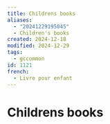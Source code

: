 ```yaml
---
title: Childrens books
aliases:
  - "20241229195045"
  - Children's books
created: 2024-12-18
modified: 2024-12-29
tags:
  - gccommon
id: 1121
french:
  - Livre pour enfant
---
```

# Childrens books
